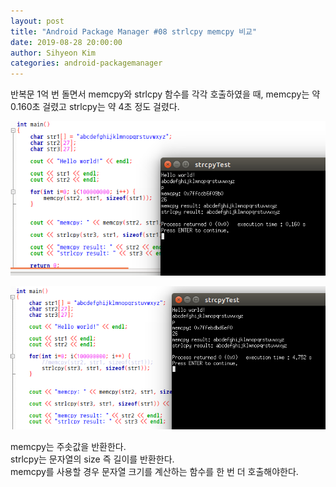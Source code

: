 ```yaml
---
layout: post
title: "Android Package Manager #08 strlcpy memcpy 비교"
date: 2019-08-28 20:00:00
author: Sihyeon Kim
categories: android-packagemanager
---
```


반복문 1억 번 돌면서 memcpy와 strlcpy 함수를 각각 호출하였을 때, memcpy는 약 0.160초 걸렸고 strlcpy는 약 4초 정도 걸렸다.  

![memcpy](/assets/memcpy-time.png)

![strlcpy](/assets/strlcpy-time.png)

memcpy는 주솟값을 반환한다.  
strlcpy는 문자열의 size 즉 길이를 반환한다.  
memcpy를 사용할 경우 문자열 크기를 계산하는 함수를 한 번 더 호출해야한다.  
